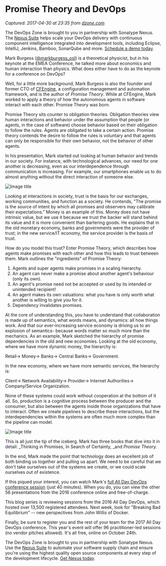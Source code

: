 # Promise Theory and DevOps

_Captured: 2017-04-30 at 23:35 from [dzone.com](https://dzone.com/articles/promise-theory-and-devops?oid=twitter&utm_content=buffer7c637&utm_medium=social&utm_source=twitter.com&utm_campaign=buffer)_

The DevOps Zone is brought to you in partnership with Sonatype Nexus. The [Nexus Suite](https://dzone.com/go?i=146021&u=https%3A%2F%2Fwww.sonatype.com%2Fnexus-lifecycle%3Futm_source%3DDZONE%2520-%2520Nexus%2520Lifecycle%2520-%2520September%25202016%26utm_medium%3DDZONE%2520-%2520Nexus%2520Lifecycle%2520-%2520September%25202016%26utm_campaign%3DDZONE%2520-%2520Nexus%2520Lifecycle%2520-%2520September%25202016) helps scale your DevOps delivery with continuous component intelligence integrated into development tools, including Eclipse, IntelliJ, Jenkins, Bamboo, SonarQube and more. [Schedule a demo today](https://dzone.com/go?i=146021&u=https%3A%2F%2Fwww.sonatype.com%2Fnexus-lifecycle%3Futm_source%3DDZONE%2520-%2520Nexus%2520Lifecycle%2520-%2520September%25202016%26utm_medium%3DDZONE%2520-%2520Nexus%2520Lifecycle%2520-%2520September%25202016%26utm_campaign%3DDZONE%2520-%2520Nexus%2520Lifecycle%2520-%2520September%25202016).

Mark Burgess ([@markburgess_osl](https://twitter.com/markburgess_osl?lang=en)) is a theoretical physicist, but in his keynote at the EMEA Conference, he talked more about economics and human interaction than physics. What does either have to do as the keynote for a conference on DevOps?

Well, for a little more background, Mark Burgess is also the founder and former CTO of [CFEngine](https://cfengine.com/), a configuration management and automation framework, and is the author of _Promise Theory_. While at CFEngine, Mark worked to apply a theory of how the autonomous agents in software interact with each other. Promise Theory was born.

Promise Theory sits counter to obligation theories. Obligation theories view human interactions and behavior under the assumption that people (or agents, in the case of software) choose behavior based on their obligation to follow the rules. Agents are obligated to take a certain action. Promise theory contends the desire to follow the rules is voluntary and that agents can only be responsible for their own behavior, not the behavior of other agents.

In his presentation, Mark started out looking at human behavior and trends in our society. For instance, with technological advances, our need for one another is decreasing, even as our interdependence through communication is increasing. For example, our smartphones enable us to do almost anything without the direct interaction of someone else.

![Image title](https://dzone.com/storage/temp/5106052-burgess1.jpg)

Looking at interactions in society, trust is the basis for our exchanges, working communities, and function as a society. He contends, "The promise is the source of intent by which all promises and observers may calibrate their expectations." Money is an example of this. Money does not have intrinsic value, but we use it because we trust the backer will stand behind its value and it is more convenient than bartering goods. He explains that in the old monetary economy, banks and governments were the provider of trust; in the new service/IT economy, the service provider is the basis of trust.

How do you model this trust? Enter Promise Theory, which describes how agents make promises with each other and how this leads to trust between them. Mark outlines the "ingredients" of Promise Theory:

  1. Agents and super agents make promises in a scaling hierarchy.
  2. An agent can never make a promise about another agent's behaviour (only its own).
  3. An agent's promise need not be accepted or used by its intended or unintended recipient!
  4. An agent makes its own valuations: what you have is only worth what another is willing to give you for it.
  5. Dependency invalidates promises.

At the core of understanding this, you have to understand that collaboration is made up of semantics, what words means, and dynamics: all how things work. And that our ever-increasing service economy is driving us to an explosion of semantics- because words matter so much more than the mechanics. As an example, Mark sketched the hierarchy of promise dependencies in the old and new economies. Looking at the old economy, where we have more dynamic money, the hierarchy is:

Retail-> Money-> Banks-> Central Banks-> Government.

In the new economy, where we have more semantic services, the hierarchy is:

Client-> Network Availability-> Provider-> Internet Authorities-> Company/Service Organization.

None of these systems could work without cooperation at the bottom of it all. So, production is a cognitive process between the producer and the consumer, but also between the agents inside those organizations that have to interact. Often we create pipelines to describe these interactions, but the interdependencies within the systems are often much more complex than the pipeline can model.

![Image title](https://dzone.com/storage/temp/5106126-burgess2.jpg)

This is all just the tip of the iceberg. Mark has three books that dive into it in detail: _Thinking in Promises, In Search of Certainty, _and _Promise Theory._

In the end, Mark made the point that technology does an excellent job of both binding us together and pulling us apart. We need to be careful that we don't take ourselves out of the systems we create, or we could scale ourselves out of existence.

If this piqued your interest, you can watch Mark's [full All Day DevOps conference session](https://youtu.be/R56rNrr2ydw) (just 40 minutes). When you do, you can view the other 56 presentations from the 2016 conference online and free-of-charge.

This blog series is reviewing sessions from the 2016 All Day DevOps, which hosted over 13,500 registered attendees. Next week, look for "Breaking Bad Equilibrium" \-- new perspectives from John Willis of Docker.

Finally, be sure to register you and the rest of your team for the 2017 All Day DevOps conference. This year's event will offer 96 practitioner-led sessions (no vendor pitches allowed). It's all free, online on October 24th.

The DevOps Zone is brought to you in partnership with Sonatype Nexus. Use the [Nexus Suite](https://dzone.com/go?i=146022&u=https%3A%2F%2Fwww.sonatype.com%2Fget-nexus-sonatype%3Futm_source%3DDZONE%2520-%2520Get%2520Nexus%2520-%2520September%25202016%26utm_medium%3DDZONE%2520-%2520Get%2520Nexus%2520-%2520September%25202016%26utm_campaign%3DDZONE%2520-%2520Get%2520Nexus%2520-%2520September%25202016) to automate your software supply chain and ensure you're using the highest quality open source components at every step of the development lifecycle. [Get Nexus today](https://dzone.com/go?i=146022&u=https%3A%2F%2Fwww.sonatype.com%2Fget-nexus-sonatype%3Futm_source%3DDZONE%2520-%2520Get%2520Nexus%2520-%2520September%25202016%26utm_medium%3DDZONE%2520-%2520Get%2520Nexus%2520-%2520September%25202016%26utm_campaign%3DDZONE%2520-%2520Get%2520Nexus%2520-%2520September%25202016).
